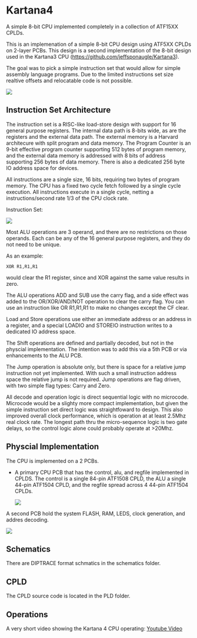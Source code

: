 # Kartana4
A simple 8-bit CPU implemented completely in a collection of ATF15XX CPLDs.

This is an implemenation of a simple 8-bit CPU design using ATF5XX CPLDs on 2-layer PCBs.   This design is a second implementation of the 8-bit design used in the Kartana3 CPU (https://github.com/jeffsponaugle/Kartana3).

The goal was to pick a simple instruction set that would allow for simple assembly language programs.  Due to the limited instructions set size realtive offsets and relocatable code is not possible.

![](/images/IMG_7415.jpeg)

## Instruction Set Architecture

The instruction set is a RISC-like load-store design with support for 16 general purpose registers.  The internal data path is 8-bits wide, as are the registers and the external data path.  The external memory is a Harvard architecure with split program and data memory. The Program Counter is an 9-bit effective program counter supporting 512 bytes of program memory, and the external data memory is addressed with 8 bits of address supporting 256 bytes of data memory.  There is also a dedicated 256 byte IO address space for devices.

All instructions are a single size, 16 bits, requiring two bytes of program memory.   The CPU has a fixed two cycle fetch followed by a single cycle execution.  All instructions execute in a single cycle, netting a instructions/second rate 1/3 of the CPU clock rate.

Instruction Set:

![](/Docs/InstructionSetSummary.jpg)

Most ALU operations are 3 operand, and there are no restrictions on those operands.  Each can be any of the 16 general purpose registers, and they do not need to be unique.

As an example:

`XOR R1,R1,R1`

would clear the R1 register, since and XOR against the same value results in zero.

The ALU operations ADD and SUB use the carry flag, and a side effect was added to the OR/XOR/AND/NOT operation to clear the carry flag.   You can use an instruction like OR R1,R1,R1 to make no changes except the CF clear.

Load and Store operations use either an immediate address or an address in a register, and a special LOADIO and STOREIO instruction writes to a dedicated IO address space.

The Shift operations are defined and partially decoded, but not in the physcial implementation.  The intention was to add this via a 5th PCB or via enhancements to the ALU PCB.

The Jump operation is absolute only, but there is space for a relative jump instruction not yet implemented.  With such a small instruction address space the relative jump is not required.  Jump operations are flag driven, with two simple flag types: Carry and Zero.

All decode and operation logic is direct sequential logic with no microcode.  Microcode would be a slighty more compact implementation, but given the simple instruction set direct logic was straightfoward to design. This also improved overall clock performance, which is operation at at least 2.5Mhz real clock rate.  The longest path thru the micro-sequence logic is two gate delays, so the control logic alone could probably operate at >20Mhz.

## Physcial Implementation

The CPU is implemented on a 2 PCBs.


- A primary CPU PCB that has the control, alu, and regfile implemented in CPLDS.  The control is a single 84-pin ATF1508 CPLD, the ALU a single 44-pin ATF1504 CPLD, and the regfile spread across 4 44-pin ATF1504 CPLDs. 

  ![](/images/IMG_7416.jpeg)

A second PCB hold the system FLASH, RAM, LEDS, clock generation, and addres decoding.

  ![](/images/IMG_7414.jpeg)

## Schematics

There are DIPTRACE format schmatics in the schematics folder. 

## CPLD

The CPLD source code is located in the PLD folder.

## Operations
A very short video showing the Kartana 4 CPU operating:
[Youtube Video](https://youtu.be/ieMETKOUcAY)





